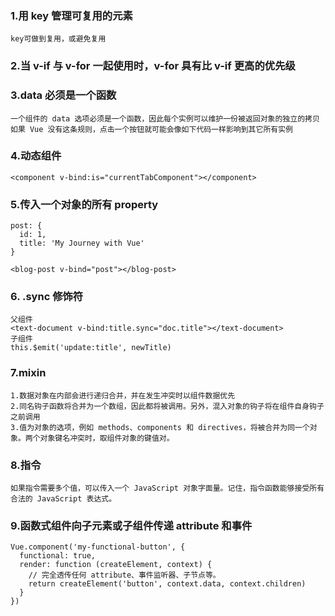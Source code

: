 ### 1.用 key 管理可复用的元素
````
key可做到复用，或避免复用
````
### 2.当 v-if 与 v-for 一起使用时，v-for 具有比 v-if 更高的优先级

### 3.data 必须是一个函数
````
一个组件的 data 选项必须是一个函数，因此每个实例可以维护一份被返回对象的独立的拷贝
如果 Vue 没有这条规则，点击一个按钮就可能会像如下代码一样影响到其它所有实例
````

### 4.动态组件
````
<component v-bind:is="currentTabComponent"></component>
````
### 5.传入一个对象的所有 property
````
post: {
  id: 1,
  title: 'My Journey with Vue'
}

<blog-post v-bind="post"></blog-post>

````
### 6. .sync 修饰符
````
父组件
<text-document v-bind:title.sync="doc.title"></text-document>
子组件
this.$emit('update:title', newTitle)
````
### 7.mixin
````
1.数据对象在内部会进行递归合并，并在发生冲突时以组件数据优先
2.同名钩子函数将合并为一个数组，因此都将被调用。另外，混入对象的钩子将在组件自身钩子之前调用
3.值为对象的选项，例如 methods、components 和 directives，将被合并为同一个对象。两个对象键名冲突时，取组件对象的键值对。
````

### 8.指令
````
如果指令需要多个值，可以传入一个 JavaScript 对象字面量。记住，指令函数能够接受所有合法的 JavaScript 表达式。
````

### 9.函数式组件向子元素或子组件传递 attribute 和事件
````
Vue.component('my-functional-button', {
  functional: true,
  render: function (createElement, context) {
    // 完全透传任何 attribute、事件监听器、子节点等。
    return createElement('button', context.data, context.children)
  }
})
````
